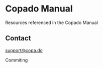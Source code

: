 # Copado Manual

Resources referenced in the Copado Manual

## Contact ##

support@copa.do

Commiting
